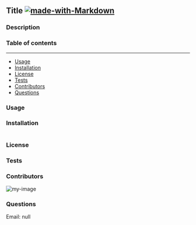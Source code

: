 ## Title [![made-with-Markdown](https://img.shields.io/badge/Made%20with-Markdown-1f425f.svg)](https://www.markdownguide.org/cheat-sheet/)

### Description
 

### Table of contents
---
* [Usage](#usage)
* [Installation](#installation)
* [License](#license)
* [Tests](#tests)
* [Contributors](#contributors)
* [Questions](#questions)

### Usage<a name="usage"/> 
 

### Installation<a name="installation"/>
```markdown

```

### License<a name="license"/> 


### Tests<a name="tests"/> 


### Contributors<a name="contributors"/>
 ![my-image](https://avatars3.githubusercontent.com/u/61640527?v=4.png)


### Questions<a name="questions"/>

 Email: null
